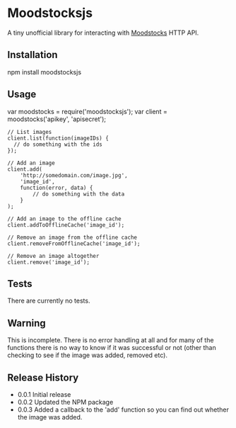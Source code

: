 Moodstocksjs
=========

A tiny unofficial library for interacting with [Moodstocks](https://moodstocks.com) HTTP API.

## Installation

  npm install moodstocksjs

## Usage

  var moodstocks = require('moodstocksjs');
  var client = moodstocks('apikey', 'apisecret');

    // List images
    client.list(function(imageIDs) {
  	  // do something with the ids
    });

    // Add an image
    client.add(
    	'http://somedomain.com/image.jpg', 
        'image_id', 
        function(error, data) {
        	// do something with the data
    	}
    );

    // Add an image to the offline cache
    client.addToOfflineCache('image_id');

    // Remove an image from the offline cache
    client.removeFromOfflineCache('image_id');

    // Remove an image altogether
    client.remove('image_id');
  
## Tests

  There are currently no tests.

## Warning

  This is incomplete. There is no error handling at all and for many of the functions there is no way to know if it was successful or not (other than checking to see if the image was added, removed etc).

## Release History

* 0.0.1 Initial release
* 0.0.2 Updated the NPM package
* 0.0.3 Added a callback to the 'add' function so you can find out whether the image was added.